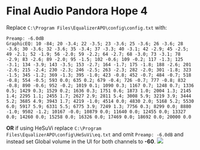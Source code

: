 # Final Audio Pandora Hope 4
Replace `C:\Program Files\EqualizerAPO\config\config.txt` with:
```
Preamp: -6.0dB
GraphicEQ: 10 -84; 20 -3.4; 22 -3.5; 23 -3.6; 25 -3.6; 26 -3.6; 28 -3.6; 30 -3.6; 32 -3.6; 35 -3.4; 37 -3.3; 40 -3.1; 42 -2.9; 45 -2.5; 49 -2.1; 52 -1.9; 56 -2.0; 59 -2.2; 64 -2.7; 68 -3.0; 73 -3.1; 78 -2.9; 83 -2.6; 89 -2.0; 95 -1.5; 102 -0.6; 109 -0.2; 117 -1.3; 125 -3.1; 134 -3.9; 143 -3.5; 153 -2.7; 164 -1.7; 175 -1.8; 188 -2.6; 201 -2.6; 215 -2.4; 230 -2.3; 246 -2.5; 263 -2.3; 282 -2.0; 301 -1.8; 323 -1.5; 345 -1.2; 369 -1.3; 395 -1.0; 423 -0.8; 452 -0.7; 484 -0.7; 518 -0.8; 554 -0.5; 593 0.0; 635 0.2; 679 -0.4; 726 -0.7; 777 -0.8; 832 -0.8; 890 -0.6; 952 -0.2; 1019 0.1; 1090 0.3; 1167 0.7; 1248 0.7; 1336 0.5; 1429 0.3; 1529 0.2; 1636 0.3; 1751 0.6; 1873 1.0; 2004 1.3; 2145 1.4; 2295 1.1; 2455 1.7; 2627 2.9; 2811 5.4; 3008 5.9; 3219 3.9; 3444 5.2; 3685 4.9; 3943 1.7; 4219 -1.0; 4514 0.0; 4830 2.0; 5168 5.2; 5530 6.0; 5917 5.9; 6331 5.5; 6775 3.9; 7249 1.3; 7756 0.3; 8299 0.0; 8880 -1.0; 9502 -1.2; 10167 -0.0; 10879 0.0; 11640 0.0; 12455 0.0; 13327 0.0; 14260 0.0; 15258 0.0; 16326 0.0; 17469 0.0; 18692 0.0; 20000 0.0
```
**OR** if using HeSuVi replace `C:\Program Files\EqualizerAPO\config\HeSuVi\eq.txt` and omit `Preamp: -6.0dB` and instead set Global volume in the UI for both channels to **-60**.
![](https://raw.githubusercontent.com/jaakkopasanen/AutoEq/master/results/SBAF-Serious/innerfidelity/onear/Final%20Audio%20Pandora%20Hope%204/Final%20Audio%20Pandora%20Hope%204.png)